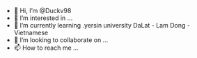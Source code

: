 - 👋 Hi, I’m @Duckv98
- 👀 I’m interested in ...
- 🌱 I’m currently learning .yersin university DaLat - Lam Dong - Vietnamese
- 💞️ I’m looking to collaborate on ...
- 📫 How to reach me ...

<!---
Duckv98/Duckv98 is a ✨ special ✨ repository because its `README.md` (this file) appears on your GitHub profile.
You can click the Preview link to take a look at your changes.
--->
